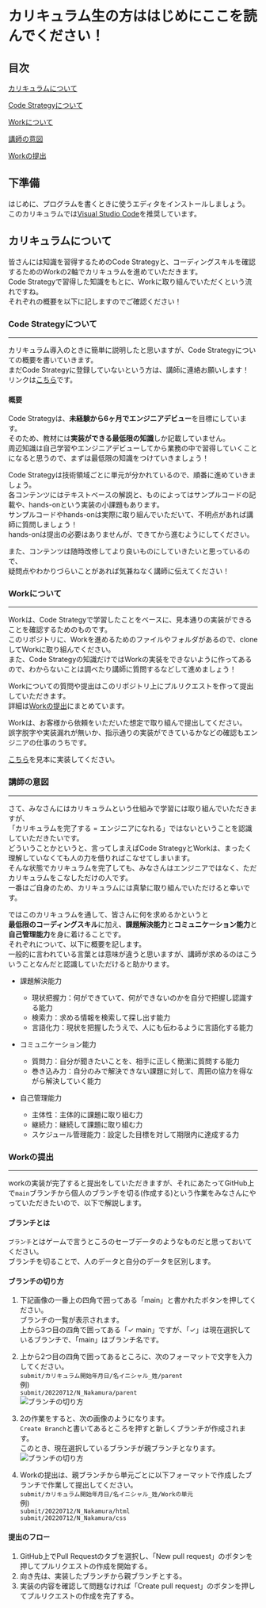 # カリキュラム生の方ははじめにここを読んでください！

## 目次  
[カリキュラムについて](#カリキュラムについて)  

[Code Strategyについて](#code-strategyについて)  

[Workについて](#workについて)  

[講師の意図](#講師の意図)  

[Workの提出](#workの提出)

## 下準備

はじめに、プログラムを書くときに使うエディタをインストールしましょう。  
このカリキュラムでは[Visual Studio Code](https://code.visualstudio.com/)を推奨しています。

## カリキュラムについて

皆さんには知識を習得するためのCode Strategyと、コーディングスキルを確認するためのWorkの2軸でカリキュラムを進めていただきます。  
Code Strategyで習得した知識をもとに、Workに取り組んでいただくという流れですね。  
それぞれの概要を以下に記しますのでご確認ください！

### Code Strategyについて

---

カリキュラム導入のときに簡単に説明したと思いますが、Code Strategyについての概要を書いていきます。  
まだCode Strategyに登録していないという方は、講師に連絡お願いします！
リンクは[こちら](https://study.code-strategy.app/login/)です。

#### 概要  

Code Strategyは、**未経験から6ヶ月でエンジニアデビュー**を目標にしています。  
そのため、教材には**実装ができる最低限の知識**しか記載していません。  
周辺知識は自己学習やエンジニアデビューしてから業務の中で習得していくことになると思うので、まずは最低限の知識をつけていきましょう！  

Code Strategyは技術領域ごとに単元が分かれているので、順番に進めていきましょう。  
各コンテンツにはテキストベースの解説と、ものによってはサンプルコードの記載や、hands-onという実装の小課題もあります。  
サンプルコードやhands-onは実際に取り組んでいただいて、不明点があれば講師に質問しましょう！  
hands-onは提出の必要はありませんが、できてから進むようにしてください。  

また、コンテンツは随時改修してより良いものにしていきたいと思っているので、  
疑問点やわかりづらいことがあれば気兼ねなく講師に伝えてください！

### Workについて

---

Workは、Code Strategyで学習したことをベースに、見本通りの実装ができることを確認するためのものです。  
このリポジトリに、Workを進めるためのファイルやフォルダがあるので、cloneしてWorkに取り組んでください。  
また、Code Strategyの知識だけではWorkの実装をできないように作ってあるので、わからないことは調べたり講師に質問するなどして進めましょう！  

Workについての質問や提出はこのリポジトリ上にプルリクエストを作って提出していただきます。  
詳細は[Workの提出](#workの提出)にまとめています。  

Workは、お客様から依頼をいただいた想定で取り組んで提出してください。  
誤字脱字や実装漏れが無いか、指示通りの実装ができているかなどの確認もエンジニアの仕事のうちです。  

[こちら](https://work.code-strategy.app/)を見本に実装してください。

### 講師の意図  

---

さて、みなさんにはカリキュラムという仕組みで学習には取り組んでいただきますが、  
「カリキュラムを完了する = エンジニアになれる」ではないということを認識していただきたいです。  
どういうことかというと、言ってしまえばCode StrategyとWorkは、まったく理解していなくても人の力を借りればこなせてしまいます。  
そんな状態でカリキュラムを完了しても、みなさんはエンジニアではなく、ただカリキュラムをこなしただけの人です。  
一番はご自身のため、カリキュラムには真摯に取り組んでいただけると幸いです。  

ではこのカリキュラムを通して、皆さんに何を求めるかというと  
**最低限のコーディングスキル**に加え、**課題解決能力**と**コミュニケーション能力**と**自己管理能力**を身に着けることです。  
それぞれについて、以下に概要を記します。  
一般的に言われている言葉とは意味が違うと思いますが、講師が求めるのはこういうことなんだと認識していただけると助かります。  

- 課題解決能力  
  - 現状把握力：何ができていて、何ができないのかを自分で把握し認識する能力 
  - 検索力：求める情報を検索して探し出す能力
  - 言語化力：現状を把握したうえで、人にも伝わるように言語化する能力  

- コミュニケーション能力
  - 質問力：自分が聞きたいことを、相手に正しく簡潔に質問する能力
  - 巻き込み力：自分のみで解決できない課題に対して、周囲の協力を得ながら解決していく能力

- 自己管理能力
  - 主体性：主体的に課題に取り組む力
  - 継続力：継続して課題に取り組む力  
  - スケジュール管理能力：設定した目標を対して期限内に達成する力  

### Workの提出  

---
workの実装が完了すると提出をしていただきますが、それにあたってGitHub上で`main`ブランチから個人のブランチを切る(作成する)という作業をみなさんにやっていただきたいので、以下で解説します。  

#### ブランチとは
`ブランチ`とはゲームで言うところのセーブデータのようなものだと思っておいてください。  
ブランチを切ることで、人のデータと自分のデータを区別します。    

#### ブランチの切り方

1. 下記画像の一番上の四角で囲ってある「main」と書かれたボタンを押してください。  
ブランチの一覧が表示されます。  
上から3つ目の四角で囲ってある「✓ main」ですが、「✓」は現在選択しているブランチで、「main」はブランチ名です。

2. 上から2つ目の四角で囲ってあるところに、次のフォーマットで文字を入力してください。  
```submit/カリキュラム開始年月日/名イニシャル_姓/parent```  
例)  
```submit/20220712/N_Nakamura/parent```  
![ブランチの切り方](img/inst_1.png)

3. 2の作業をすると、次の画像のようになります。  
`Create Branch`と書いてあるところを押すと新しくブランチが作成されます。  
このとき、現在選択しているブランチが親ブランチとなります。
![ブランチの切り方](img/inst_2.png)
4. Workの提出は、親ブランチから単元ごとに以下フォーマットで作成したブランチで作業して提出してください。  
```submit/カリキュラム開始年月日/名イニシャル_姓/Workの単元```  
例)  
```submit/20220712/N_Nakamura/html```  
```submit/20220712/N_Nakamura/css```

#### 提出のフロー

1. GitHub上でPull Requestのタブを選択し、「New pull request」のボタンを押してプルリクエストの作成を開始する。
2. 向き先は、実装したブランチから親ブランチとする。
3. 実装の内容を確認して問題なければ「Create pull request」のボタンを押してプルリクエストの作成を完了する。

